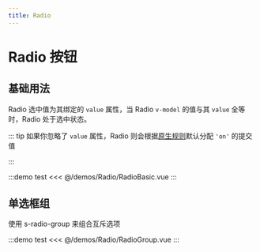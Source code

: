 ```yaml
---
title: Radio
---
```


# Radio 按钮

## 基础用法

Radio 选中值为其绑定的 `value` 属性，当 Radio `v-model` 的值与其 `value` 全等时，Radio 处于选中状态。

::: tip
如果你忽略了 `value` 属性，Radio 则会根据[原生规则](https://developer.mozilla.org/en-US/docs/Web/HTML/Element/input/radio#value)默认分配 `'on'` 的提交值

:::

:::demo test
<<< @/demos/Radio/RadioBasic.vue
:::

## 单选框组

使用 s-radio-group 来组合互斥选项

:::demo test
<<< @/demos/Radio/RadioGroup.vue
:::
